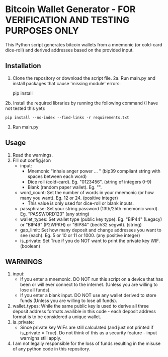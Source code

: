 # Bitcoin Wallet Generator - FOR VERIFICATION AND TESTING PURPOSES ONLY

This Python script generates bitcoin wallets from a mnemonic (or cold-card dice-roll) and derived addresses based on the provided input.

## Installation

1. Clone the repository or download the script file.
2a. Run main.py and install packages that cause 'missing module' errors:

 	pip install <missing-package>
  
2b. Install the required libraries by running the following command (I have not tested this yet):

	pip install --no-index --find-links -r requirements.txt
 
3. Run main.py
   
## Usage

1. Read the warnings.
2. Fill out config.json
    * input: 
        * Mnemonic "inhale anger power ... " (bip39 compliant string with spaces between each word)
        * Dice roll (cold-card). Eg. "0123456". (string of integers 0-9)
        * Blank (random paper wallet). Eg. "".
    * word_count: Set the number of words in your mnemonic (or how many you want). Eg. 12 or 24. (positive integer)
        * This value is only used for dice-roll or blank inputs. 
    * passphrase: Set your string password (13th/25th mnemonic word). Eg. "PASSWORD123" (any string)
    * wallet_types: Set wallet type (public key type). Eg. "BIP44" (Legacy) or "BIP49" (P2WPKH) or "BIP84" (bech32 segwit). (string)
    * gap_limit: Set how many deposit and change addresses you want to see (each). Eg. 5 or 10 or 11 or 1000. (any positive integer)
    * is_private: Set True if you do NOT want to print the private key WIF. (boolean)
    
## WARNINGS
1. input:
    * If you enter a mnemonic. DO NOT run this script on a device that has been or will ever connect to the internet. (Unless you are willing to lose all funds). 
    * If you enter a blank input. DO NOT use any wallet derived to store funds (Unless you are willing to lose all funds).
2. wallet_types: While the same public key is used to derive all three deposit address formats availible in this code - each deposit address format is to be considered a unique wallet.  
3. is_private:
    * Since private key WIFs are still calculated (and just not printed if is_private = True). Do not think of this as a security feature - input warnigns still apply.
4. I am not legally responsible for the loss of funds resulting in the misuse of any python code in this repository. 
